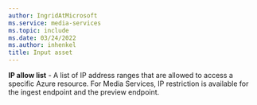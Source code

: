 ```yaml
---
author: IngridAtMicrosoft
ms.service: media-services
ms.topic: include
ms.date: 03/24/2022
ms.author: inhenkel
title: Input asset
---
```


**IP allow list** - A list of IP address ranges that are allowed to access a specific Azure resource. For Media Services, IP restriction is available for the ingest endpoint and the preview endpoint.

